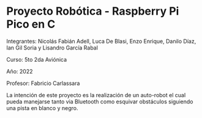 # Proyecto Robótica - Raspberry Pi Pico en C

Integrantes: Nicolás Fabián Adell, Luca De Blasi, Enzo Enrique, Danilo Díaz, Ian Gil Soria y Lisandro García Rabal

Curso: 5to 2da Aviónica

Año: 2022

Profesor: Fabricio Carlassara

La intención de este proyecto es la realización de un auto-robot el cual pueda manejarse tanto via Bluetooth como esquivar obstáculos siguiendo una pista en blanco y negro.

